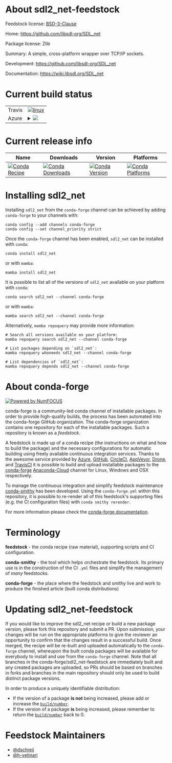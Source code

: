 About sdl2_net-feedstock
========================

Feedstock license: [BSD-3-Clause](https://github.com/conda-forge/sdl2_net-feedstock/blob/main/LICENSE.txt)

Home: https://github.com/libsdl-org/SDL_net

Package license: Zlib

Summary: A simple, cross-platform wrapper over TCP/IP sockets.

Development: https://github.com/libsdl-org/SDL_net

Documentation: https://wiki.libsdl.org/SDL_net

Current build status
====================


<table><tr>
    <td>Travis</td>
    <td>
      <a href="https://app.travis-ci.com/conda-forge/sdl2_net-feedstock">
        <img alt="linux" src="https://img.shields.io/travis/com/conda-forge/sdl2_net-feedstock/main.svg?label=Linux">
      </a>
    </td>
  </tr>
    
  <tr>
    <td>Azure</td>
    <td>
      <details>
        <summary>
          <a href="https://dev.azure.com/conda-forge/feedstock-builds/_build/latest?definitionId=5503&branchName=main">
            <img src="https://dev.azure.com/conda-forge/feedstock-builds/_apis/build/status/sdl2_net-feedstock?branchName=main">
          </a>
        </summary>
        <table>
          <thead><tr><th>Variant</th><th>Status</th></tr></thead>
          <tbody><tr>
              <td>linux_64</td>
              <td>
                <a href="https://dev.azure.com/conda-forge/feedstock-builds/_build/latest?definitionId=5503&branchName=main">
                  <img src="https://dev.azure.com/conda-forge/feedstock-builds/_apis/build/status/sdl2_net-feedstock?branchName=main&jobName=linux&configuration=linux%20linux_64_" alt="variant">
                </a>
              </td>
            </tr><tr>
              <td>linux_aarch64</td>
              <td>
                <a href="https://dev.azure.com/conda-forge/feedstock-builds/_build/latest?definitionId=5503&branchName=main">
                  <img src="https://dev.azure.com/conda-forge/feedstock-builds/_apis/build/status/sdl2_net-feedstock?branchName=main&jobName=linux&configuration=linux%20linux_aarch64_" alt="variant">
                </a>
              </td>
            </tr><tr>
              <td>linux_ppc64le</td>
              <td>
                <a href="https://dev.azure.com/conda-forge/feedstock-builds/_build/latest?definitionId=5503&branchName=main">
                  <img src="https://dev.azure.com/conda-forge/feedstock-builds/_apis/build/status/sdl2_net-feedstock?branchName=main&jobName=linux&configuration=linux%20linux_ppc64le_" alt="variant">
                </a>
              </td>
            </tr><tr>
              <td>osx_64</td>
              <td>
                <a href="https://dev.azure.com/conda-forge/feedstock-builds/_build/latest?definitionId=5503&branchName=main">
                  <img src="https://dev.azure.com/conda-forge/feedstock-builds/_apis/build/status/sdl2_net-feedstock?branchName=main&jobName=osx&configuration=osx%20osx_64_" alt="variant">
                </a>
              </td>
            </tr><tr>
              <td>osx_arm64</td>
              <td>
                <a href="https://dev.azure.com/conda-forge/feedstock-builds/_build/latest?definitionId=5503&branchName=main">
                  <img src="https://dev.azure.com/conda-forge/feedstock-builds/_apis/build/status/sdl2_net-feedstock?branchName=main&jobName=osx&configuration=osx%20osx_arm64_" alt="variant">
                </a>
              </td>
            </tr><tr>
              <td>win_64</td>
              <td>
                <a href="https://dev.azure.com/conda-forge/feedstock-builds/_build/latest?definitionId=5503&branchName=main">
                  <img src="https://dev.azure.com/conda-forge/feedstock-builds/_apis/build/status/sdl2_net-feedstock?branchName=main&jobName=win&configuration=win%20win_64_" alt="variant">
                </a>
              </td>
            </tr>
          </tbody>
        </table>
      </details>
    </td>
  </tr>
</table>

Current release info
====================

| Name | Downloads | Version | Platforms |
| --- | --- | --- | --- |
| [![Conda Recipe](https://img.shields.io/badge/recipe-sdl2_net-green.svg)](https://anaconda.org/conda-forge/sdl2_net) | [![Conda Downloads](https://img.shields.io/conda/dn/conda-forge/sdl2_net.svg)](https://anaconda.org/conda-forge/sdl2_net) | [![Conda Version](https://img.shields.io/conda/vn/conda-forge/sdl2_net.svg)](https://anaconda.org/conda-forge/sdl2_net) | [![Conda Platforms](https://img.shields.io/conda/pn/conda-forge/sdl2_net.svg)](https://anaconda.org/conda-forge/sdl2_net) |

Installing sdl2_net
===================

Installing `sdl2_net` from the `conda-forge` channel can be achieved by adding `conda-forge` to your channels with:

```
conda config --add channels conda-forge
conda config --set channel_priority strict
```

Once the `conda-forge` channel has been enabled, `sdl2_net` can be installed with `conda`:

```
conda install sdl2_net
```

or with `mamba`:

```
mamba install sdl2_net
```

It is possible to list all of the versions of `sdl2_net` available on your platform with `conda`:

```
conda search sdl2_net --channel conda-forge
```

or with `mamba`:

```
mamba search sdl2_net --channel conda-forge
```

Alternatively, `mamba repoquery` may provide more information:

```
# Search all versions available on your platform:
mamba repoquery search sdl2_net --channel conda-forge

# List packages depending on `sdl2_net`:
mamba repoquery whoneeds sdl2_net --channel conda-forge

# List dependencies of `sdl2_net`:
mamba repoquery depends sdl2_net --channel conda-forge
```


About conda-forge
=================

[![Powered by
NumFOCUS](https://img.shields.io/badge/powered%20by-NumFOCUS-orange.svg?style=flat&colorA=E1523D&colorB=007D8A)](https://numfocus.org)

conda-forge is a community-led conda channel of installable packages.
In order to provide high-quality builds, the process has been automated into the
conda-forge GitHub organization. The conda-forge organization contains one repository
for each of the installable packages. Such a repository is known as a *feedstock*.

A feedstock is made up of a conda recipe (the instructions on what and how to build
the package) and the necessary configurations for automatic building using freely
available continuous integration services. Thanks to the awesome service provided by
[Azure](https://azure.microsoft.com/en-us/services/devops/), [GitHub](https://github.com/),
[CircleCI](https://circleci.com/), [AppVeyor](https://www.appveyor.com/),
[Drone](https://cloud.drone.io/welcome), and [TravisCI](https://travis-ci.com/)
it is possible to build and upload installable packages to the
[conda-forge](https://anaconda.org/conda-forge) [Anaconda-Cloud](https://anaconda.org/)
channel for Linux, Windows and OSX respectively.

To manage the continuous integration and simplify feedstock maintenance
[conda-smithy](https://github.com/conda-forge/conda-smithy) has been developed.
Using the ``conda-forge.yml`` within this repository, it is possible to re-render all of
this feedstock's supporting files (e.g. the CI configuration files) with ``conda smithy rerender``.

For more information please check the [conda-forge documentation](https://conda-forge.org/docs/).

Terminology
===========

**feedstock** - the conda recipe (raw material), supporting scripts and CI configuration.

**conda-smithy** - the tool which helps orchestrate the feedstock.
                   Its primary use is in the construction of the CI ``.yml`` files
                   and simplify the management of *many* feedstocks.

**conda-forge** - the place where the feedstock and smithy live and work to
                  produce the finished article (built conda distributions)


Updating sdl2_net-feedstock
===========================

If you would like to improve the sdl2_net recipe or build a new
package version, please fork this repository and submit a PR. Upon submission,
your changes will be run on the appropriate platforms to give the reviewer an
opportunity to confirm that the changes result in a successful build. Once
merged, the recipe will be re-built and uploaded automatically to the
`conda-forge` channel, whereupon the built conda packages will be available for
everybody to install and use from the `conda-forge` channel.
Note that all branches in the conda-forge/sdl2_net-feedstock are
immediately built and any created packages are uploaded, so PRs should be based
on branches in forks and branches in the main repository should only be used to
build distinct package versions.

In order to produce a uniquely identifiable distribution:
 * If the version of a package **is not** being increased, please add or increase
   the [``build/number``](https://docs.conda.io/projects/conda-build/en/latest/resources/define-metadata.html#build-number-and-string).
 * If the version of a package **is** being increased, please remember to return
   the [``build/number``](https://docs.conda.io/projects/conda-build/en/latest/resources/define-metadata.html#build-number-and-string)
   back to 0.

Feedstock Maintainers
=====================

* [@dschreij](https://github.com/dschreij/)
* [@h-vetinari](https://github.com/h-vetinari/)

